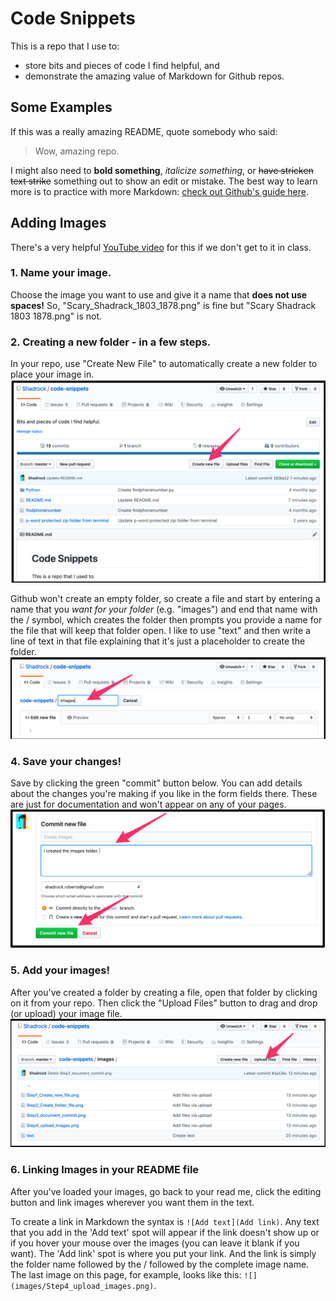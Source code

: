 # Code Snippets
This is a repo that I use to:
- store bits and pieces of code I find helpful, and 
- demonstrate the amazing value of Markdown for Github repos. 

## Some Examples
If this was a really amazing README, quote somebody who said:
> Wow, amazing repo. 

I might also need to **bold something**, *italicize something*, or ~~have stricken text strike~~ something out to show an edit or mistake. The best way to learn more is to practice with more Markdown: [check out Github's guide here](https://guides.github.com/features/mastering-markdown/).

## Adding Images
There's a very helpful [YouTube video](https://www.youtube.com/watch?reload=9&v=hHbWF1Bvgf4) for this if we don't get to it in class. 
### 1. Name your image.
Choose the image you want to use and give it a name that **does not use spaces!** So, "Scary_Shadrack_1803_1878.png" is fine but "Scary Shadrack 1803 1878.png" is not. 

### 2. Creating a new folder - in a few steps. 

In your repo, use "Create New File" to automatically create a new folder to place your image in. 
![](images/Step1_Create_new_file.png)

Github won't create an empty folder, so create a file and start by entering a name that you *want for your folder* (e.g. "images") and end that name with the / symbol, which creates the folder then prompts you provide a name for the file that will keep that folder open. I like to use "text" and then write a line of text in that file explaining that it's just a placeholder to create the folder. 
![](images/Step2_Create_folder_file.png)

### 4. Save your changes!
Save by clicking the green "commit" button below. You can add details about the changes you're making if you like in the form fields there. These are just for documentation and won't appear on any of your pages. 
![](images/Step3_document_commit.png)

### 5. Add your images!
After you've created a folder by creating a file, open that folder by clicking on it from your repo. Then click the "Upload Files" button to drag and drop (or upload) your image file. 
![](images/Step4_upload_images.png)

### 6. Linking Images in your README file
After you've loaded your images, go back to your read me, click the editing button and link images wherever you want them in the text. 

To create a link in Markdown the syntax is ```![Add text](Add link)```. Any text that you add in the 'Add text' spot will appear if the link doesn't show up or if you hover your mouse over the images (you can leave it blank if you want). The 'Add link' spot is where you put your link. And the link is simply the folder name followed by the / followed by the complete image name. The last image on this page, for example, looks like this: ```![](images/Step4_upload_images.png)```.
